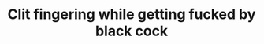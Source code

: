 ---
layout: post
title: Clit fingering while getting fucked by black cock
duration: '07:00'
view: 308
rate: 2
video: 'http://fantasti.cc/embed/485565/'
category: 
 - black
 - brunette
 - curvy
 - gorgeous
 - rough
 - stunning
tags: 
 - big-black-cock
priority: 0.9
changefreq: daily
---